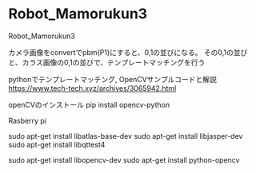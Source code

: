 # Robot_Mamorukun3
Robot_Mamorukun3

カメラ画像をconvertでpbm(P1)にすると、0,1の並びになる。
その0,1の並びと、カラス画像の0,1の並びで、テンプレートマッチングを行う


pythonでテンプレートマッチング, OpenCVサンプルコードと解説
https://www.tech-tech.xyz/archives/3065942.html

openCVのインストール
pip install opencv-python


Rasberry pi

sudo apt-get install libatlas-base-dev
sudo apt-get install libjasper-dev
sudo apt-get install libqttest4

sudo apt-get install libopencv-dev
sudo apt-get install python-opencv
